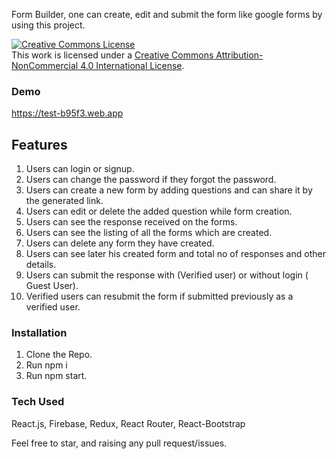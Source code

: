 Form Builder, one can create, edit and submit the form like google forms by using this project.



<a rel="license" href="http://creativecommons.org/licenses/by-nc/4.0/"><img alt="Creative Commons License" style="border-width:0" src="https://i.creativecommons.org/l/by-nc/4.0/88x31.png" /></a><br />This work is licensed under a <a rel="license" href="http://creativecommons.org/licenses/by-nc/4.0/">Creative Commons Attribution-NonCommercial 4.0 International License</a>.

### Demo
https://test-b95f3.web.app

## Features

1) Users can login or signup.
2) Users can change the password if they forgot the password.
3) Users can create a new form by adding questions and can share it by the generated link.
4) Users can edit or delete the added question while form creation.
5) Users can see the response received on the forms.
6) Users can see the listing of all the forms which are created.
7) Users can delete any form they have created.
8) Users can see later his created form and total no of responses and other details.
9) Users can submit the response with (Verified user) or without login ( Guest User).
10) Verified users can resubmit the form if submitted previously as a verified user.

### Installation

1) Clone the Repo.
2) Run npm i
3) Run npm start.

### Tech Used
React.js, Firebase, Redux, React Router, React-Bootstrap

Feel free to star, and raising any pull request/issues.

